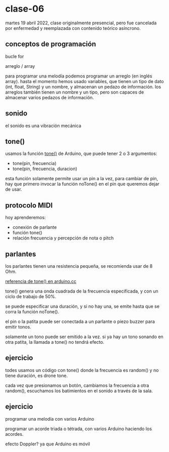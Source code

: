 # clase-06

martes 19 abril 2022, clase originalmente presencial, pero fue cancelada por enfermedad y reemplazada con contenido teórico asíncrono.

## conceptos de programación

bucle for


arreglo / array

para programar una melodía podemos programar un arreglo (en inglés array). hasta el momento hemos usado variables, que tienen un tipo de dato (int, float, String) y un nombre, y almacenan un pedazo de información. los arreglos también tienen un nombre y un tipo, pero son capaces de almacenar varios pedazos de información.


## sonido

el sonido es una vibración mecánica

## tone()

usamos la función [tone()](https://www.arduino.cc/reference/en/language/functions/advanced-io/tone/) de Arduino, que puede tener 2 o 3 argumentos:


* tone(pin, frecuencia)
* tone(pin, frecuencia, duracion)

esta función solamente permite usar un pin a la vez, para cambiar de pin, hay que primero invocar la función noTone() en el pin que queremos dejar de usar.

## protocolo MIDI

hoy aprenderemos:

* conexión de parlante
* función tone()
* relación frecuencia y percepción de nota o pitch

## parlantes

los parlantes tienen una resistencia pequeña, se recomienda usar de 8 Ohm.

[referencia de tone() en arduino.cc](https://www.arduino.cc/reference/en/language/functions/advanced-io/tone/)

tone() genera una onda cuadrada de la frecuencia especificada, y con un ciclo de trabajo de 50%.

se puede especificar una duración, y si no hay una, se emite hasta que se corra la función noTone().

el pin o la patita puede ser conectada a un parlante o piezo buzzer para emitir tonos.

solamente un tono puede ser emitido a la vez. si ya hay un tono sonando en otra patita, la llamada a tone() no tendrá efecto.

## ejercicio

todes usamos un código con tone() donde la frecuencia es random() y no tiene duración, es drone tone.

cada vez que presionamos un botón, cambiamos la frecuencia a otra random(), escuchamos los batimientos en el sonido a través de la sala.

## ejercicio

programar una melodía con varios Arduino

programar un acorde triada o tétrada, con varios Arduino haciendo los acordes.

efecto Doppler? ya que Arduino es móvil